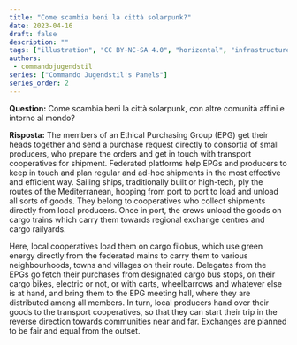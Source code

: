 ```yaml
---
title: "Come scambia beni la città solarpunk?"
date: 2023-04-16
draft: false
description: ""
tags: ["illustration", "CC BY-NC-SA 4.0", "horizontal", "infrastructure", "transport"]
authors:
 - commandojugendstil
series: ["Commando Jugendstil's Panels"]
series_order: 2
---
```


**Question:** 
Come scambia beni la città solarpunk, con altre comunità affini e intorno al mondo?

**Risposta:**
The members of an Ethical Purchasing Group (EPG) get their heads together and send a purchase request directly to consortia of small producers, who prepare the orders and get in touch with transport cooperatives for shipment. Federated platforms help EPGs and producers to keep in touch and plan regular and ad-hoc shipments in the most effective and efficient way. Sailing ships, traditionally built or high-tech, ply the routes of the Mediterranean, hopping from port to port to load and unload all sorts of goods. They belong to cooperatives who collect shipments directly from local producers. Once in port, the crews unload the goods on cargo trains which carry them towards regional exchange centres and cargo railyards. 

Here, local cooperatives load them on cargo filobus, which use green energy directly from the federated mains to carry them to various neighbourhoods, towns and villages on their route. Delegates from the EPGs go fetch their purchases from designated cargo bus stops, on their cargo bikes, electric or not, or with carts, wheelbarrows and whatever else is at hand, and bring them to the EPG meeting hall, where they are distributed among all members. In turn, local producers hand over their goods to the transport cooperatives, so that they can start their trip in the reverse direction towards communities near and far. 
Exchanges are planned to be fair and equal from the outset.

